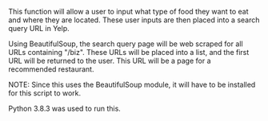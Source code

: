 This function will allow a user to input what type of food they want to eat and where they are located. These user inputs are then placed into a search query URL in Yelp.

Using BeautifulSoup, the search query page will be web scraped for all URLs containing "/biz". These URLs will be placed into a list, and the first URL will be returned to the user. This URL will be a page for a recommended restaurant.

NOTE: Since this uses the BeautifulSoup module, it will have to be installed for this script to work. 

Python 3.8.3 was used to run this. 
